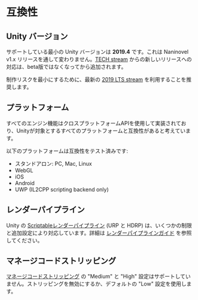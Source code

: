 # 互換性

## Unity バージョン

サポートしている最小の Unity バージョンは **2019.4** です。これは Naninovel v1.x リリースを通して変わりません。[TECH stream](https://blogs.unity3d.com/2018/04/09/new-plans-for-unity-releases-introducing-the-tech-and-long-term-support-lts-streams/) からの新しいリリースへの対応は、beta版ではなくなってから追加されます。

制作リスクを最小にするために、最新の [2019 LTS stream](https://unity3d.com/unity/qa/lts-releases?version=2019.4) を利用することを推奨します。

## プラットフォーム

すべてのエンジン機能はクロスプラットフォームAPIを使用して実装されており、Unityが対象とするすべてのプラットフォームと互換性があると考えています。

以下のプラットフォームは互換性をテスト済みです:
* スタンドアロン: PC, Mac, Linux
* WebGL
* iOS
* Android
* UWP (IL2CPP scripting backend only)

## レンダーパイプライン

Unity の [Scriptableレンダーパイプライン](https://docs.unity3d.com/Manual/render-pipelines.html) (URP と HDRP) は、いくつかの制限と追加設定により対応しています。詳細は [レンダーパイプラインガイド](/ja/guide/render-pipelines) を参照してください。

## マネージコードストリッピング

[マネージコードストリッピング](https://docs.unity3d.com/Manual/ManagedCodeStripping.html) の "Medium" と "High" 設定はサポートしていません。ストリッピングを無効にするか、デフォルトの "Low" 設定を使用します。
